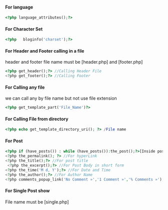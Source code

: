 #### For language  
```php
<?php language_attributes();?>
```
#### For Character Set
```php
<?php   bloginfo('charset');?>
```
#### For Header and Footer calling in a file
header and footer file name must be [header.php] and [footer.php]
```php
<?php get_header();?> //Calling Header File
<?php get_footer();?> //Calling Footer
```
#### For Calling any file 
we can call any by file name but not use file extension 
```php
<?php get_template_part('File_Name')?>
```
#### For Calling File from directory
```php
<?php echo get_template_directory_uri(); ?> /File name
```
#### For Post
```php
<?php if (have_posts()) : while (have_posts()):the_post();?>[Inside post Html Content] <?php endwhile;endif;?>// Post Fetch Loop
<?php the_permalink(); ?> //For hyperLink
<?php the_title();?> //For post title
 <?php the_excerpt();?> //For Post Body in short form
<?php the_time('M d, Y');?> //For Date and Time
<?php the_author();?> //For Author Name
<?php comments_popup_link('No Comment »','1 Comment »','% Comments »');?>//For comment Count
```

#### For Single Post show
File name must be [single.php]
